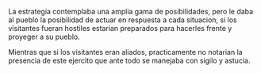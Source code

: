 La estrategia contemplaba una amplia gama de posibilidades, pero le daba al pueblo la
posibilidad de actuar en respuesta a cada situacion, si los visitantes fueran hostiles
estarian preparados para hacerles frente y proyeger a su pueblo.

Mientras que si los visitantes eran aliados, practicamente no notarian la presencia de este ejercito
que ante todo se manejaba con sigilo y astucia.